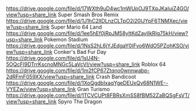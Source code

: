 https://drive.google.com/file/d/17WXth9uD4wc1mWUpOJ9TXpJKaIujZ4GO/view?usp=share_link
Super Smash Bros Remix
https://drive.google.com/file/d/1J1hC2lIDLnzCLTpO2i20lJYpF6TNMXec/view?usp=share_link
Super Mario 64 Land
https://drive.google.com/file/d/1ee5hEf0jRpJM58yltKdZayIlkRIg75kH/view?usp=share_link
Pokemon Stadium
https://drive.google.com/file/d/1NsS2hL6jYJEdgaY0IFvo6WdO5PZohKSO/view?usp=share_link
Conker's Bad Fur Day
https://drive.google.com/file/d/1sU4N-5OQcFI9DTrrKscnoMNGc5LaVcVI/view?usp=share_link
Roblox 64
https://drive.google.com/file/d/1m2fCP67Ztqno0wnnwabp-2dRFmF059XX/view?usp=share_link
Crash Bandicoot
https://drive.google.com/file/d/1XoQgdbIxaqYgeDEUxQy68N1WE--VYEZw/view?usp=share_link
Gran Turismo
https://drive.google.com/file/d/1TCVCUPt8FBRsXmSS8fBM52ZaBQSgFsVT/view?usp=share_link
Spyro The Dragon
